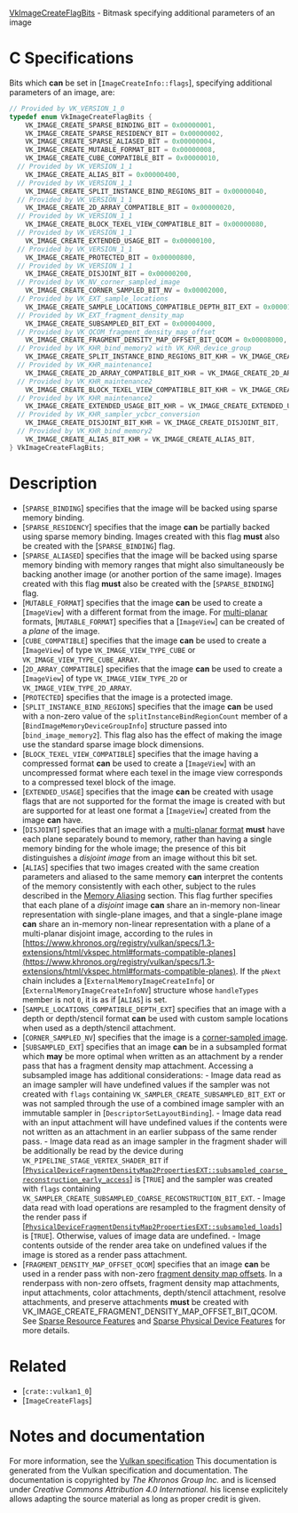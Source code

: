 [VkImageCreateFlagBits](https://www.khronos.org/registry/vulkan/specs/1.3-extensions/man/html/VkImageCreateFlagBits.html) - Bitmask specifying additional parameters of an image

# C Specifications
Bits which  **can**  be set in [`ImageCreateInfo::flags`], specifying
additional parameters of an image, are:
```c
// Provided by VK_VERSION_1_0
typedef enum VkImageCreateFlagBits {
    VK_IMAGE_CREATE_SPARSE_BINDING_BIT = 0x00000001,
    VK_IMAGE_CREATE_SPARSE_RESIDENCY_BIT = 0x00000002,
    VK_IMAGE_CREATE_SPARSE_ALIASED_BIT = 0x00000004,
    VK_IMAGE_CREATE_MUTABLE_FORMAT_BIT = 0x00000008,
    VK_IMAGE_CREATE_CUBE_COMPATIBLE_BIT = 0x00000010,
  // Provided by VK_VERSION_1_1
    VK_IMAGE_CREATE_ALIAS_BIT = 0x00000400,
  // Provided by VK_VERSION_1_1
    VK_IMAGE_CREATE_SPLIT_INSTANCE_BIND_REGIONS_BIT = 0x00000040,
  // Provided by VK_VERSION_1_1
    VK_IMAGE_CREATE_2D_ARRAY_COMPATIBLE_BIT = 0x00000020,
  // Provided by VK_VERSION_1_1
    VK_IMAGE_CREATE_BLOCK_TEXEL_VIEW_COMPATIBLE_BIT = 0x00000080,
  // Provided by VK_VERSION_1_1
    VK_IMAGE_CREATE_EXTENDED_USAGE_BIT = 0x00000100,
  // Provided by VK_VERSION_1_1
    VK_IMAGE_CREATE_PROTECTED_BIT = 0x00000800,
  // Provided by VK_VERSION_1_1
    VK_IMAGE_CREATE_DISJOINT_BIT = 0x00000200,
  // Provided by VK_NV_corner_sampled_image
    VK_IMAGE_CREATE_CORNER_SAMPLED_BIT_NV = 0x00002000,
  // Provided by VK_EXT_sample_locations
    VK_IMAGE_CREATE_SAMPLE_LOCATIONS_COMPATIBLE_DEPTH_BIT_EXT = 0x00001000,
  // Provided by VK_EXT_fragment_density_map
    VK_IMAGE_CREATE_SUBSAMPLED_BIT_EXT = 0x00004000,
  // Provided by VK_QCOM_fragment_density_map_offset
    VK_IMAGE_CREATE_FRAGMENT_DENSITY_MAP_OFFSET_BIT_QCOM = 0x00008000,
  // Provided by VK_KHR_bind_memory2 with VK_KHR_device_group
    VK_IMAGE_CREATE_SPLIT_INSTANCE_BIND_REGIONS_BIT_KHR = VK_IMAGE_CREATE_SPLIT_INSTANCE_BIND_REGIONS_BIT,
  // Provided by VK_KHR_maintenance1
    VK_IMAGE_CREATE_2D_ARRAY_COMPATIBLE_BIT_KHR = VK_IMAGE_CREATE_2D_ARRAY_COMPATIBLE_BIT,
  // Provided by VK_KHR_maintenance2
    VK_IMAGE_CREATE_BLOCK_TEXEL_VIEW_COMPATIBLE_BIT_KHR = VK_IMAGE_CREATE_BLOCK_TEXEL_VIEW_COMPATIBLE_BIT,
  // Provided by VK_KHR_maintenance2
    VK_IMAGE_CREATE_EXTENDED_USAGE_BIT_KHR = VK_IMAGE_CREATE_EXTENDED_USAGE_BIT,
  // Provided by VK_KHR_sampler_ycbcr_conversion
    VK_IMAGE_CREATE_DISJOINT_BIT_KHR = VK_IMAGE_CREATE_DISJOINT_BIT,
  // Provided by VK_KHR_bind_memory2
    VK_IMAGE_CREATE_ALIAS_BIT_KHR = VK_IMAGE_CREATE_ALIAS_BIT,
} VkImageCreateFlagBits;
```

# Description
- [`SPARSE_BINDING`] specifies that the image will be backed using sparse memory binding.
- [`SPARSE_RESIDENCY`] specifies that the image  **can**  be partially backed using sparse memory binding. Images created with this flag  **must**  also be created with the [`SPARSE_BINDING`] flag.
- [`SPARSE_ALIASED`] specifies that the image will be backed using sparse memory binding with memory ranges that might also simultaneously be backing another image (or another portion of the same image). Images created with this flag  **must**  also be created with the [`SPARSE_BINDING`] flag.
- [`MUTABLE_FORMAT`] specifies that the image  **can**  be used to create a [`ImageView`] with a different format from the image. For [multi-planar](https://www.khronos.org/registry/vulkan/specs/1.3-extensions/html/vkspec.html#formats-requiring-sampler-ycbcr-conversion) formats, [`MUTABLE_FORMAT`] specifies that a [`ImageView`] can be created of a *plane* of the image.
- [`CUBE_COMPATIBLE`] specifies that the image  **can**  be used to create a [`ImageView`] of type `VK_IMAGE_VIEW_TYPE_CUBE` or `VK_IMAGE_VIEW_TYPE_CUBE_ARRAY`.
- [`2D_ARRAY_COMPATIBLE`] specifies that the image  **can**  be used to create a [`ImageView`] of type `VK_IMAGE_VIEW_TYPE_2D` or `VK_IMAGE_VIEW_TYPE_2D_ARRAY`.
- [`PROTECTED`] specifies that the image is a protected image.
- [`SPLIT_INSTANCE_BIND_REGIONS`] specifies that the image  **can**  be used with a non-zero value of the `splitInstanceBindRegionCount` member of a [`BindImageMemoryDeviceGroupInfo`] structure passed into [`bind_image_memory2`]. This flag also has the effect of making the image use the standard sparse image block dimensions.
- [`BLOCK_TEXEL_VIEW_COMPATIBLE`] specifies that the image having a compressed format  **can**  be used to create a [`ImageView`] with an uncompressed format where each texel in the image view corresponds to a compressed texel block of the image.
- [`EXTENDED_USAGE`] specifies that the image  **can**  be created with usage flags that are not supported for the format the image is created with but are supported for at least one format a [`ImageView`] created from the image  **can**  have.
- [`DISJOINT`] specifies that an image with a [multi-planar format](https://www.khronos.org/registry/vulkan/specs/1.3-extensions/html/vkspec.html#formats-requiring-sampler-ycbcr-conversion) **must**  have each plane separately bound to memory, rather than having a single memory binding for the whole image; the presence of this bit distinguishes a *disjoint image* from an image without this bit set.
- [`ALIAS`] specifies that two images created with     the same creation parameters and aliased to the same memory  **can**      interpret the contents of the memory consistently with each other,     subject to the rules described in the [Memory     Aliasing](https://www.khronos.org/registry/vulkan/specs/1.3-extensions/html/vkspec.html#resources-memory-aliasing) section.     This flag further specifies that each plane of a *disjoint* image  **can**      share an in-memory non-linear representation with single-plane images,     and that a single-plane image  **can**  share an in-memory non-linear     representation with a plane of a multi-planar disjoint image, according     to the rules in [https://www.khronos.org/registry/vulkan/specs/1.3-extensions/html/vkspec.html#formats-compatible-planes](https://www.khronos.org/registry/vulkan/specs/1.3-extensions/html/vkspec.html#formats-compatible-planes).     If the `pNext` chain includes a [`ExternalMemoryImageCreateInfo`] or [`ExternalMemoryImageCreateInfoNV`]     structure whose `handleTypes` member is not `0`, it is as if     [`ALIAS`] is set.
- [`SAMPLE_LOCATIONS_COMPATIBLE_DEPTH_EXT`] specifies that an image with a depth or depth/stencil format  **can**  be used with custom sample locations when used as a depth/stencil attachment.
- [`CORNER_SAMPLED_NV`] specifies that the image is a [corner-sampled image](https://www.khronos.org/registry/vulkan/specs/1.3-extensions/html/vkspec.html#resources-images-corner-sampled).
- [`SUBSAMPLED_EXT`] specifies that an image  **can**  be in a subsampled format which  **may**  be more optimal when written as an attachment by a render pass that has a fragment density map attachment. Accessing a subsampled image has additional considerations:  - Image data read as an image sampler will have undefined values if the sampler was not created with `flags` containing `VK_SAMPLER_CREATE_SUBSAMPLED_BIT_EXT` or was not sampled through the use of a combined image sampler with an immutable sampler in [`DescriptorSetLayoutBinding`].  - Image data read with an input attachment will have undefined values if the contents were not written as an attachment in an earlier subpass of the same render pass.  - Image data read as an image sampler in the fragment shader will be additionally be read by the device during `VK_PIPELINE_STAGE_VERTEX_SHADER_BIT` if [[`PhysicalDeviceFragmentDensityMap2PropertiesEXT::subsampled_coarse_reconstruction_early_access`]](https://www.khronos.org/registry/vulkan/specs/1.3-extensions/html/vkspec.html#limits-subsampledCoarseReconstructionEarlyAccess) is [`TRUE`] and the sampler was created with `flags` containing `VK_SAMPLER_CREATE_SUBSAMPLED_COARSE_RECONSTRUCTION_BIT_EXT`.  - Image data read with load operations are resampled to the fragment density of the render pass if [[`PhysicalDeviceFragmentDensityMap2PropertiesEXT::subsampled_loads`]](https://www.khronos.org/registry/vulkan/specs/1.3-extensions/html/vkspec.html#limits-subsampledLoads) is [`TRUE`]. Otherwise, values of image data are undefined.  - Image contents outside of the render area take on undefined values if the image is stored as a render pass attachment. 
- [`FRAGMENT_DENSITY_MAP_OFFSET_QCOM`] specifies that an image  **can**  be used in a render pass with non-zero [fragment density map offsets](https://www.khronos.org/registry/vulkan/specs/1.3-extensions/html/vkspec.html#renderpass-fragmentdensitymapoffsets). In a renderpass with non-zero offsets, fragment density map attachments, input attachments, color attachments, depth/stencil attachment, resolve attachments, and preserve attachments  **must**  be created with VK_IMAGE_CREATE_FRAGMENT_DENSITY_MAP_OFFSET_BIT_QCOM.
See [Sparse Resource Features](https://www.khronos.org/registry/vulkan/specs/1.3-extensions/html/vkspec.html#sparsememory-sparseresourcefeatures) and
[Sparse Physical Device Features](https://www.khronos.org/registry/vulkan/specs/1.3-extensions/html/vkspec.html#sparsememory-physicalfeatures) for more
details.

# Related
- [`crate::vulkan1_0`]
- [`ImageCreateFlags`]

# Notes and documentation
For more information, see the [Vulkan specification](https://www.khronos.org/registry/vulkan/specs/1.3-extensions/html/vkspec.html)
This documentation is generated from the Vulkan specification and documentation.
The documentation is copyrighted by *The Khronos Group Inc.* and is licensed under *Creative Commons Attribution 4.0 International*.
his license explicitely allows adapting the source material as long as proper credit is given.
        